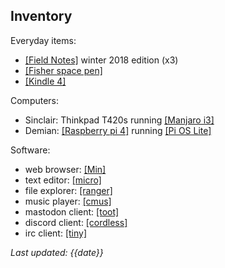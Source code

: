 ## Inventory

Everyday items:
- [[Field Notes]](https://fieldnotesbrand.com/) winter 2018 edition (x3)
- [[Fisher space pen]](https://fieldnotesbrand.com/products/space-pen)
- [[Kindle 4]](https://www.ebay.com/sch/i.html?_from=R40&_trksid=p2380057.m570.l1313&_nkw=kindle+4&_sacat=0)

Computers:
- Sinclair: Thinkpad T420s running [[Manjaro i3]](https://manjaro.org/downloads/community/i3/)
- Demian: [[Raspberry pi 4]](https://www.raspberrypi.org/products/raspberry-pi-4-model-b/) running [[Pi OS Lite]](https://www.raspberrypi.org/software/operating-systems/)

Software:
- web browser: [[Min]](https://minbrowser.org/)
- text editor: [[micro]](https://micro-editor.github.io/)
- file explorer: [[ranger]](https://ranger.github.io/)
- music player: [[cmus]](https://cmus.github.io/)
- mastodon client: [[toot]](https://github.com/ihabunek/toot)
- discord client: [[cordless]](https://github.com/Bios-Marcel/cordless)
- irc client: [[tiny]](https://github.com/osa1/tiny)

*Last updated: {{date}}*
